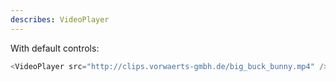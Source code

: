 ```yaml
---
describes: VideoPlayer
---
```


With default controls:
```javascript
<VideoPlayer src="http://clips.vorwaerts-gmbh.de/big_buck_bunny.mp4" />
```
